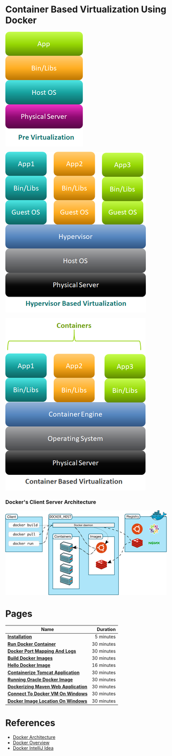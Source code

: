 # Container Based Virtualization Using Docker

![](resources/pre-virtulization.png)

![](resources/hypervisor-Based-Virtualization.png)

![](resources/container-based-virtualization.png)

### Docker's Client Server Architecture

![](resources/docker-client-server-architecture.png)

# Pages

|    **Name**   | **Duration** |
| ------------- |-----:|
|[**Installation**](installation.md)|5 minutes|
|[**Run Docker Container**](RunDockerContainer.md)|30 minutes|
|[**Docker Port Mapping And Logs**](DockerPortMappingAndLogs.md)|30 minutes|
|[**Build Docker Images**](BuildDockerImages.md)|30 minutes|
|[**Hello Docker Image**](HelloDockerImage.md)|16 minutes|
|[**Containerize Tomcat Application**](ContainerizeTomcatApplication.md)|30 minutes|
|[**Running Oracle Docker Image**](RunningOracleDockerImage.md)|30 minutes|
|[**Dockerizing Maven Web Application**](DockerizingMavenWebApplication.md)|30 minutes|
|[**Connect To Docker VM On Windows**](ConnectIntoDockerVMOnWindows.md)|30 minutes|
|[**Docker Image Location On Windows**](DockerImageLocationOnWindows.md)|30 minutes|



# References


* [Docker Architecture](https://www.aquasec.com/wiki/display/containers/Docker+Architecture)
* [Docker Overview](https://docs.docker.com/engine/docker-overview/)
* [Docker IntelliJ Idea](https://www.jetbrains.com/help/idea/docker.html)





